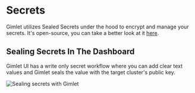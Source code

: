 # Secrets

Gimlet utilizes Sealed Secrets under the hood to encrypt and manage your secrets. It's open-source, you can take a better look at it [here](https://github.com/bitnami-labs/sealed-secrets).

## Sealing Secrets In The Dashboard

Gimlet UI has a write only secret workflow where you can add clear text values and Gimlet seals the value with the target cluster's public key.

![Sealing secrets with Gimlet](https://gimlet.io/seal.png)
